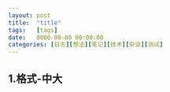 ```yaml
---
layout: post
title:  "title"
tags:   [tags]
date:   0000-00-00 00:00:00
categories: [日志][想法][笔记][技术][杂谈][测试]
---
```

## 1.格式-中大
